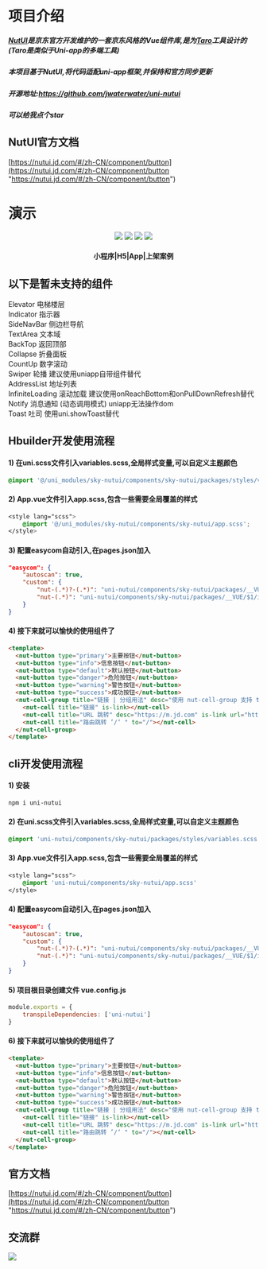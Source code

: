 


# 项目介绍
##### [NutUI](https://nutui.jd.com/#/zh-CN/component/button "NutUI")是京东官方开发维护的一套京东风格的Vue组件库,是为[Taro](https://taro-docs.jd.com/taro/docs/ "Taro")工具设计的(Taro是类似于Uni-app的多端工具)


##### 本项目基于NutUI,将代码适配uni-app框架,并保持和官方同步更新


##### 开源地址:https://github.com/jwaterwater/uni-nutui
##### 可以给我点个star


## NutUI官方文档
[https://nutui.jd.com/#/zh-CN/component/button](https://nutui.jd.com/#/zh-CN/component/button "https://nutui.jd.com/#/zh-CN/component/button")

# 演示  
<p  align="center">

<a>
<img src="https://cdn.haokui.top/chick/1/20230201/9a2e13da6111edda5f383becc0973081.jpg?imageView2/1/w/200/h/200"/>
</a>

<a>
<img src="https://cdn.haokui.top/chick/1/20220909/223445daa1bff63c05a320c23c2e44d4.png?imageView2/1/w/200/h/200"/>
</a>

<a>
<img src="https://cdn.1s1s.vip/nutui/download.png?imageView2/1/w/200/h/200"/>
</a>

<a>
<img src="https://cdn.haokui.top/chick/1/20230201/e8018e43126eebf1a7dfcde761e67deb.png?imageView2/1/w/200/h/200"/>
</a>

</p>

#### <p align="center">小程序|H5|App|上架案例</p>



## 以下是暂未支持的组件
Elevator 电梯楼层<br>
Indicator 指示器<br>
SideNavBar 侧边栏导航<br>
TextArea 文本域<br>
BackTop 返回顶部<br>
Collapse 折叠面板<br>
CountUp 数字滚动<br>
Swiper 轮播  建议使用uniapp自带组件替代<br>
AddressList 地址列表<br>
InfiniteLoading 滚动加载  建议使用onReachBottom和onPullDownRefresh替代<br>
Notify 消息通知 (动态调用模式) uniapp无法操作dom<br>
Toast 吐司 使用uni.showToast替代<br>


## Hbuilder开发使用流程
#### 1) 在uni.scss文件引入variables.scss,全局样式变量,可以自定义主题颜色
```css
@import '@/uni_modules/sky-nutui/components/sky-nutui/packages/styles/variables.scss';
```
#### 2) App.vue文件引入app.scss,包含一些需要全局覆盖的样式
```css
<style lang="scss">
    @import '@/uni_modules/sky-nutui/components/sky-nutui/app.scss';
</style>
```
#### 3) 配置easycom自动引入,在pages.json加入


```json
"easycom": {
    "autoscan": true,
    "custom": {
        "nut-(.*)?-(.*)": "uni-nutui/components/sky-nutui/packages/__VUE/$1$2/index.vue",
        "nut-(.*)": "uni-nutui/components/sky-nutui/packages/__VUE/$1/index.vue"
    }
}
```
#### 4) 接下来就可以愉快的使用组件了
```html
<template>
  <nut-button type="primary">主要按钮</nut-button>
  <nut-button type="info">信息按钮</nut-button>
  <nut-button type="default">默认按钮</nut-button>
  <nut-button type="danger">危险按钮</nut-button>
  <nut-button type="warning">警告按钮</nut-button>
  <nut-button type="success">成功按钮</nut-button>
  <nut-cell-group title="链接 | 分组用法" desc="使用 nut-cell-group 支持 title desc slots">
    <nut-cell title="链接" is-link></nut-cell>
    <nut-cell title="URL 跳转" desc="https://m.jd.com" is-link url="https://m.jd.com"></nut-cell>
    <nut-cell title="路由跳转 ’/‘ " to="/"></nut-cell>
  </nut-cell-group>
</template>
```


## cli开发使用流程
#### 1) 安装
```bash
npm i uni-nutui
```
#### 2) 在uni.scss文件引入variables.scss,全局样式变量,可以自定义主题颜色
```css
@import 'uni-nutui/components/sky-nutui/packages/styles/variables.scss';
```
#### 3) App.vue文件引入app.scss,包含一些需要全局覆盖的样式
```css
<style lang="scss">
    @import 'uni-nutui/components/sky-nutui/app.scss'
</style>
```
#### 4) 配置easycom自动引入,在pages.json加入


```json
"easycom": {
    "autoscan": true,
    "custom": {
        "nut-(.*)?-(.*)": "uni-nutui/components/sky-nutui/packages/__VUE/$1$2/index.vue",
        "nut-(.*)": "uni-nutui/components/sky-nutui/packages/__VUE/$1/index.vue"
    }
}
```

#### 5) 项目根目录创建文件 vue.config.js
```js
module.exports = {
    transpileDependencies: ['uni-nutui']
}
```



#### 6) 接下来就可以愉快的使用组件了
```html
<template>
  <nut-button type="primary">主要按钮</nut-button>
  <nut-button type="info">信息按钮</nut-button>
  <nut-button type="default">默认按钮</nut-button>
  <nut-button type="danger">危险按钮</nut-button>
  <nut-button type="warning">警告按钮</nut-button>
  <nut-button type="success">成功按钮</nut-button>
  <nut-cell-group title="链接 | 分组用法" desc="使用 nut-cell-group 支持 title desc slots">
    <nut-cell title="链接" is-link></nut-cell>
    <nut-cell title="URL 跳转" desc="https://m.jd.com" is-link url="https://m.jd.com"></nut-cell>
    <nut-cell title="路由跳转 ’/‘ " to="/"></nut-cell>
  </nut-cell-group>
</template>
```



## 官方文档
[https://nutui.jd.com/#/zh-CN/component/button](https://nutui.jd.com/#/zh-CN/component/button "https://nutui.jd.com/#/zh-CN/component/button")



## 交流群
![](https://cdn.1s1s.vip/nutui/contact_me_qr.png?imageView2/1/w/200/h/200)




